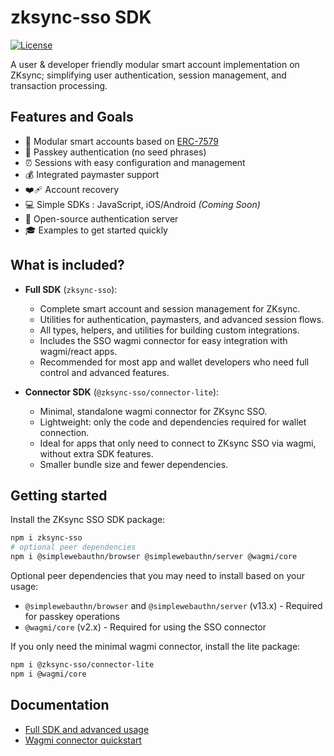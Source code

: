 # zksync-sso SDK

[![License](https://img.shields.io/badge/license-MIT-blue)](LICENSE-MIT)

A user & developer friendly modular smart account implementation on ZKsync;
simplifying user authentication, session management, and transaction processing.

## Features and Goals

- 🧩 Modular smart accounts based on
  [ERC-7579](https://eips.ethereum.org/EIPS/eip-7579#modules)
- 🔑 Passkey authentication (no seed phrases)
- ⏰ Sessions with easy configuration and management
- 💰 Integrated paymaster support
- ❤️‍🩹 Account recovery
- 💻 Simple SDKs : JavaScript, iOS/Android _(Coming Soon)_
- 🤝 Open-source authentication server
- 🎓 Examples to get started quickly

## What is included?

- **Full SDK** (`zksync-sso`):

  - Complete smart account and session management for ZKsync.
  - Utilities for authentication, paymasters, and advanced session flows.
  - All types, helpers, and utilities for building custom integrations.
  - Includes the SSO wagmi connector for easy integration with wagmi/react apps.
  - Recommended for most app and wallet developers who need full control and
    advanced features.

- **Connector SDK** (`@zksync-sso/connector-lite`):
  - Minimal, standalone wagmi connector for ZKsync SSO.
  - Lightweight: only the code and dependencies required for wallet connection.
  - Ideal for apps that only need to connect to ZKsync SSO via wagmi, without
    extra SDK features.
  - Smaller bundle size and fewer dependencies.

## Getting started

Install the ZKsync SSO SDK package:

```sh
npm i zksync-sso
# optional peer dependencies
npm i @simplewebauthn/browser @simplewebauthn/server @wagmi/core
```

Optional peer dependencies that you may need to install based on your usage:

- `@simplewebauthn/browser` and `@simplewebauthn/server` (v13.x) - Required for
  passkey operations
- `@wagmi/core` (v2.x) - Required for using the SSO connector

If you only need the minimal wagmi connector, install the lite package:

```sh
npm i @zksync-sso/connector-lite
npm i @wagmi/core
```

## Documentation

- [Full SDK and advanced usage](https://docs.zksync.io/build/zksync-sso)
- [Wagmi connector quickstart](https://docs.zksync.io/build/zksync-sso/connector)
